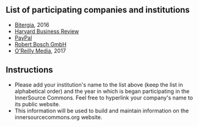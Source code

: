 ## List of participating companies and institutions
* [Bitergia](https://bitergia.com), 2016
* [Harvard Business Review](https://hbr.org)
* [PayPal](http://paypal.github.io/InnerSourceCommons/)
* [Robert Bosch GmbH](https://www.bosch.com)
* [O'Reilly Media](https://oreilly.com/), 2017

## Instructions
* Please add your institution's name to the list above (keep the list in alphabetical order) and the year in which is began participating in the InnerSource Commons. Feel free to hyperlink your company's name to its public website.
* This information will be used to build and maintain information on the innersourcecommons.org website.